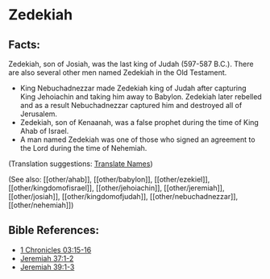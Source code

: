 # Zedekiah #

## Facts: ##

Zedekiah, son of Josiah, was the last king of Judah (597-587 B.C.). There are also several other men named Zedekiah in the Old Testament.

* King Nebuchadnezzar made Zedekiah king of Judah after capturing King Jehoiachin and taking him away to Babylon. Zedekiah later rebelled and as a result Nebuchadnezzar captured him and destroyed all of Jerusalem.
* Zedekiah, son of Kenaanah, was a false prophet during the time of King Ahab of Israel.
* A man named Zedekiah was one of those who signed an agreement to the Lord during the time of Nehemiah.

(Translation suggestions: [Translate Names](en/ta-vol1/translate/man/translate-names))

(See also: [[other/ahab]], [[other/babylon]], [[other/ezekiel]], [[other/kingdomofisrael]], [[other/jehoiachin]], [[other/jeremiah]], [[other/josiah]], [[other/kingdomofjudah]], [[other/nebuchadnezzar]], [[other/nehemiah]])

## Bible References: ##

* [1 Chronicles 03:15-16](en/tn/1ch/help/03/15)
* [Jeremiah 37:1-2](en/tn/jer/help/37/01)
* [Jeremiah 39:1-3](en/tn/jer/help/39/01)